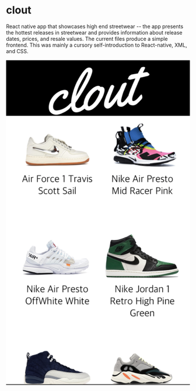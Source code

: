 # clout

React native app that showcases high end streetwear -- the app presents the hottest releases in streetwear and provides information about release dates, prices, and resale values. The current files produce a simple frontend. This was mainly a cursory self-introduction to React-native, XML, and CSS. 

![Alt text](./app/assets/cloutExample.png?raw=true "Visual of App")
